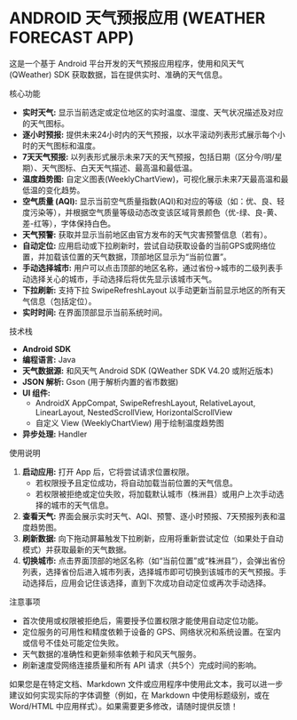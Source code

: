 ANDROID 天气预报应用 (WEATHER FORECAST APP)
================================================

这是一个基于 Android 平台开发的天气预报应用程序，使用和风天气 (QWeather) SDK 获取数据，旨在提供实时、准确的天气信息。

核心功能

- **实时天气:** 显示当前选定或定位地区的实时温度、湿度、天气状况描述及对应的天气图标。
- **逐小时预报:** 提供未来24小时内的天气预报，以水平滚动列表形式展示每个小时的天气图标和温度。
- **7天天气预报:** 以列表形式展示未来7天的天气预报，包括日期（区分今/明/星期）、天气图标、白天天气描述、最高温和最低温。
- **温度趋势图:** 自定义图表(WeeklyChartView)，可视化展示未来7天最高温和最低温的变化趋势。
- **空气质量 (AQI):** 显示当前空气质量指数(AQI)和对应的等级（如：优、良、轻度污染等），并根据空气质量等级动态改变该区域背景颜色（优-绿、良-黄、差-红等），字体保持白色。
- **天气预警:** 获取并显示当前地区由官方发布的天气灾害预警信息（若有）。
- **自动定位:** 应用启动或下拉刷新时，尝试自动获取设备的当前GPS或网络位置，并加载该位置的天气数据，顶部地区显示为“当前位置”。
- **手动选择城市:** 用户可以点击顶部的地区名称，通过省份->城市的二级列表手动选择关心的城市，手动选择后将优先显示该城市天气。
- **下拉刷新:** 支持下拉 SwipeRefreshLayout 以手动更新当前显示地区的所有天气信息（包括定位）。
- **实时时间:** 在界面顶部显示当前系统时间。

技术栈

- **Android SDK**
- **编程语言:** Java
- **天气数据源:** 和风天气 Android SDK (QWeather SDK V4.20 或附近版本)
- **JSON 解析:** Gson (用于解析内置的省市数据)
- **UI 组件:**
    - AndroidX AppCompat, SwipeRefreshLayout, RelativeLayout, LinearLayout, NestedScrollView, HorizontalScrollView
    - 自定义 View (WeeklyChartView) 用于绘制温度趋势图
- **异步处理:** Handler

使用说明

1.  **启动应用:** 打开 App 后，它将尝试请求位置权限。
    - 若权限授予且定位成功，将自动加载当前位置的天气信息。
    - 若权限被拒绝或定位失败，将加载默认城市（株洲县）或用户上次手动选择的城市的天气信息。
2.  **查看天气:** 界面会展示实时天气、AQI、预警、逐小时预报、7天预报列表和温度趋势图。
3.  **刷新数据:** 向下拖动屏幕触发下拉刷新，应用将重新尝试定位（如果处于自动模式）并获取最新的天气数据。
4.  **切换城市:** 点击界面顶部的地区名称（如“当前位置”或“株洲县”），会弹出省份列表，选择省份后进入城市列表，选择城市即可切换到该城市的天气预报。手动选择后，应用会记住该选择，直到下次成功自动定位或再次手动选择。

注意事项

- 首次使用或权限被拒绝后，需要授予位置权限才能使用自动定位功能。
- 定位服务的可用性和精度依赖于设备的 GPS、网络状况和系统设置。在室内或信号不佳处可能定位失败。
- 天气数据的准确性和更新频率依赖于和风天气服务。
- 刷新速度受网络连接质量和所有 API 请求（共5个）完成时间的影响。

如果您是在特定文档、Markdown 文件或应用程序中使用此文本，我可以进一步建议如何实现实际的字体调整（例如，在 Markdown 中使用标题级别，或在 Word/HTML 中应用样式）。如果需要更多修改，请随时提供反馈！
